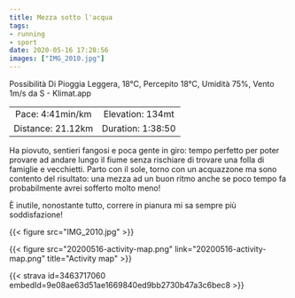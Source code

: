 ```yaml
---
title: Mezza sotto l'acqua
tags:
- running
- sport
date: 2020-05-16 17:28:56
images: ["IMG_2010.jpg"]
---
```


Possibilità Di Pioggia Leggera, 18°C, Percepito 18°C, Umidità 75%, Vento 1m/s da S - Klimat.app

| | |
| :-: | :-: |
| Pace: 4:41min/km | Elevation: 134mt |
| Distance: 21.12km | Duration: 1:38:50 |

Ha piovuto, sentieri fangosi e poca gente in giro: tempo perfetto per poter provare ad andare lungo il fiume senza rischiare di trovare una folla di famiglie e vecchietti.
Parto con il sole, torno con un acquazzone ma sono contento del risultato: una mezza ad un buon ritmo anche se poco tempo fa probabilmente avrei sofferto molto meno!

È inutile, nonostante tutto, correre in pianura mi sa sempre più soddisfazione!

{{< figure src="IMG_2010.jpg" >}}

{{< figure src="20200516-activity-map.png" link="20200516-activity-map.png" title="Activity map" >}}


{{< strava id=3463717060 embedId=9e08ae63d51ae1669840ed9bb2730b47a3c6bec8 >}}

